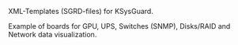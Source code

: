 XML-Templates (SGRD-files) for KSysGuard.

Example of boards for GPU, UPS, Switches (SNMP), Disks/RAID and Network data visualization.
